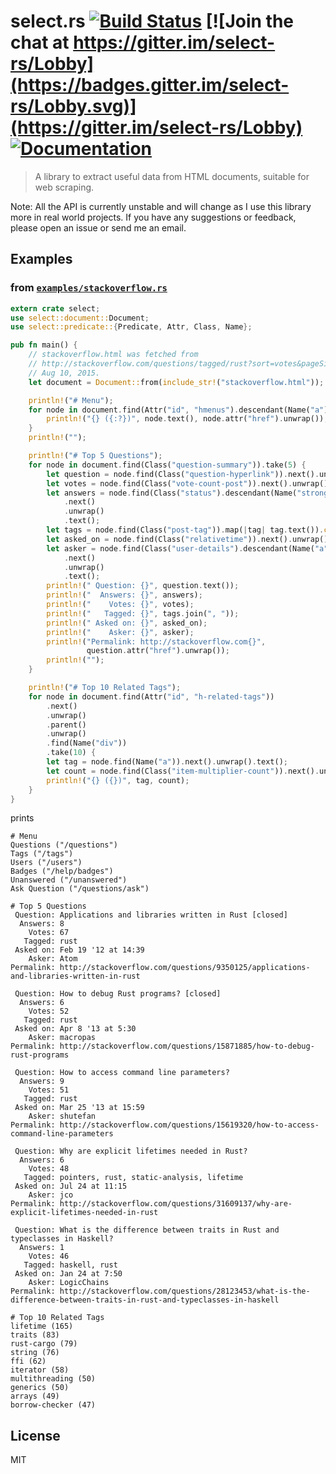 # select.rs [![Build Status](https://travis-ci.org/utkarshkukreti/select.rs.svg?branch=master)](https://travis-ci.org/utkarshkukreti/select.rs) [![Join the chat at https://gitter.im/select-rs/Lobby](https://badges.gitter.im/select-rs/Lobby.svg)](https://gitter.im/select-rs/Lobby) [![Documentation](https://docs.rs/select/badge.svg)](https://docs.rs/select/)

> A library to extract useful data from HTML documents, suitable for web scraping.

Note: All the API is currently unstable and will change as I use this library
more in real world projects. If you have any suggestions or feedback, please
open an issue or send me an email.

## Examples

### from [`examples/stackoverflow.rs`](examples/stackoverflow.rs)

```rust
extern crate select;
use select::document::Document;
use select::predicate::{Predicate, Attr, Class, Name};

pub fn main() {
    // stackoverflow.html was fetched from
    // http://stackoverflow.com/questions/tagged/rust?sort=votes&pageSize=50 on
    // Aug 10, 2015.
    let document = Document::from(include_str!("stackoverflow.html"));

    println!("# Menu");
    for node in document.find(Attr("id", "hmenus").descendant(Name("a"))) {
        println!("{} ({:?})", node.text(), node.attr("href").unwrap());
    }
    println!("");

    println!("# Top 5 Questions");
    for node in document.find(Class("question-summary")).take(5) {
        let question = node.find(Class("question-hyperlink")).next().unwrap();
        let votes = node.find(Class("vote-count-post")).next().unwrap().text();
        let answers = node.find(Class("status").descendant(Name("strong")))
            .next()
            .unwrap()
            .text();
        let tags = node.find(Class("post-tag")).map(|tag| tag.text()).collect::<Vec<_>>();
        let asked_on = node.find(Class("relativetime")).next().unwrap().text();
        let asker = node.find(Class("user-details").descendant(Name("a")))
            .next()
            .unwrap()
            .text();
        println!(" Question: {}", question.text());
        println!("  Answers: {}", answers);
        println!("    Votes: {}", votes);
        println!("   Tagged: {}", tags.join(", "));
        println!(" Asked on: {}", asked_on);
        println!("    Asker: {}", asker);
        println!("Permalink: http://stackoverflow.com{}",
                 question.attr("href").unwrap());
        println!("");
    }

    println!("# Top 10 Related Tags");
    for node in document.find(Attr("id", "h-related-tags"))
        .next()
        .unwrap()
        .parent()
        .unwrap()
        .find(Name("div"))
        .take(10) {
        let tag = node.find(Name("a")).next().unwrap().text();
        let count = node.find(Class("item-multiplier-count")).next().unwrap().text();
        println!("{} ({})", tag, count);
    }
}
```

prints

```
# Menu
Questions ("/questions")
Tags ("/tags")
Users ("/users")
Badges ("/help/badges")
Unanswered ("/unanswered")
Ask Question ("/questions/ask")

# Top 5 Questions
 Question: Applications and libraries written in Rust [closed]
  Answers: 8
    Votes: 67
   Tagged: rust
 Asked on: Feb 19 '12 at 14:39
    Asker: Atom
Permalink: http://stackoverflow.com/questions/9350125/applications-and-libraries-written-in-rust

 Question: How to debug Rust programs? [closed]
  Answers: 6
    Votes: 52
   Tagged: rust
 Asked on: Apr 8 '13 at 5:30
    Asker: macropas
Permalink: http://stackoverflow.com/questions/15871885/how-to-debug-rust-programs

 Question: How to access command line parameters?
  Answers: 9
    Votes: 51
   Tagged: rust
 Asked on: Mar 25 '13 at 15:59
    Asker: shutefan
Permalink: http://stackoverflow.com/questions/15619320/how-to-access-command-line-parameters

 Question: Why are explicit lifetimes needed in Rust?
  Answers: 6
    Votes: 48
   Tagged: pointers, rust, static-analysis, lifetime
 Asked on: Jul 24 at 11:15
    Asker: jco
Permalink: http://stackoverflow.com/questions/31609137/why-are-explicit-lifetimes-needed-in-rust

 Question: What is the difference between traits in Rust and typeclasses in Haskell?
  Answers: 1
    Votes: 46
   Tagged: haskell, rust
 Asked on: Jan 24 at 7:50
    Asker: LogicChains
Permalink: http://stackoverflow.com/questions/28123453/what-is-the-difference-between-traits-in-rust-and-typeclasses-in-haskell

# Top 10 Related Tags
lifetime (165)
traits (83)
rust-cargo (79)
string (76)
ffi (62)
iterator (58)
multithreading (50)
generics (50)
arrays (49)
borrow-checker (47)
```

## License

MIT
